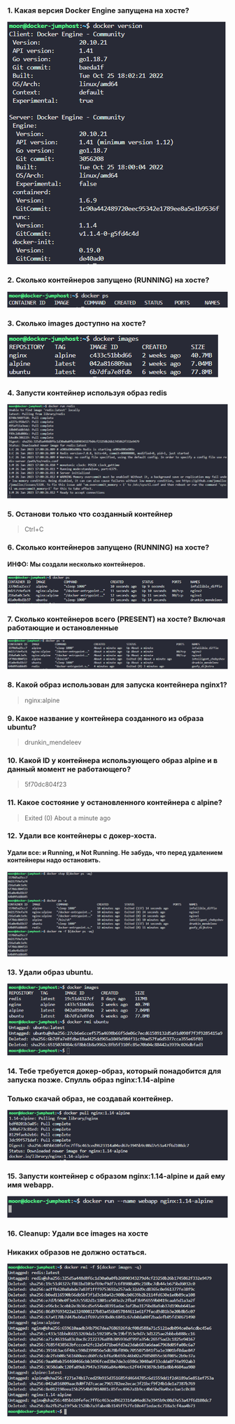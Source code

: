 ### 1. Какая версия Docker Engine запущена на хосте?

![](images/20230126130545.png)  


### 2. Сколько контейнеров запущено (RUNNING) на хосте?

![](images/20230126195545.png)  

### 3. Сколько images доступно на хосте?

![](images/20230126195632.png)  

### 4. Запусти контейнер используя образ redis

![](images/20230126200108.png)  

### 5. Останови только что созданный контейнер
> Ctrl+C

### 6. Сколько контейнеров запущено (RUNNING) на хосте? 
#### ИНФО: Мы создали несколько контейнеров.

![](images/20230126200430.png)  
### 7. Сколько контейнеров всего (PRESENT) на хосте? Включая работающие и остановленные
![](images/20230126200541.png)  
### 8. Какой образ использован для запуска контейнера nginx1?
> nginx:alpine
### 9. Какое название у контейнера созданного из образа ubuntu?
> drunkin_mendeleev
### 10. Какой ID у контейнера использующего образ alpine и в данный момент не работающего?
> 5f70dc804f23
### 11. Какое состояние у остановленного контейнера с alpine?
> Exited (0) About a minute ago
### 12. Удали все контейнеры с докер-хоста. 
####  Удали все: и Running, и Not Running. Не забудь, что перед удалением контейнеры надо остановить.
![](images/20230126201402.png)  
### 13. Удали образ ubuntu.
![](images/20230126201535.png)  
### 14. Тебе требуется докер-образ, который понадобится для запуска позже. Спулль образ nginx:1.14-alpine
### Только скачай образ, не создавай контейнер.
![](images/20230126201725.png)  
### 15. Запусти контейнер с образом nginx:1.14-alpine и дай ему имя webapp.
![](images/20230126202109.png)  
### 16. Cleanup: Удали все images на хосте
### Никаких образов не должно остаться.
![](images/20230126202254.png)  